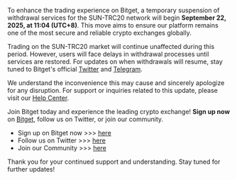 To enhance the trading experience on Bitget, a temporary suspension of withdrawal services for the SUN-TRC20 network will begin **September 22, 2025, at 11:04 (UTC+8)**. This move aims to ensure our platform remains one of the most secure and reliable crypto exchanges globally.

Trading on the SUN-TRC20 market will continue unaffected during this period. However, users will face delays in withdrawal processes until services are restored. For updates on when withdrawals will resume, stay tuned to Bitget's official [Twitter](https://twitter.com/bitgetglobal) and [Telegram](https://t.me/BitgetENOfficial).

We understand the inconvenience this may cause and sincerely apologize for any disruption. For support or inquiries related to this update, please visit our [Help Center](https://www.bitget.com/support).

Join Bitget today and experience the leading crypto exchange! **Sign up now** on [Bitget](https://www.bitget.com/en/register?locale=en), follow us on Twitter, or join our community.

- Sign up on Bitget now >>> [here](https://www.bitget.com/en/register?locale=en)
- Follow us on Twitter >>> [here](https://twitter.com/bitgetglobal)
- Join our Community >>> [here](https://t.me/BitgetENOfficial)

Thank you for your continued support and understanding. Stay tuned for further updates!